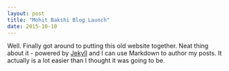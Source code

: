 ```yaml
---
layout: post
title: "Mohit Bakshi Blog Launch"
date: 2015-10-10
---
```

Well. Finally got around to putting this old website together. Neat thing about it - powered by [Jekyll](http://jekyllrb.com) and I can use Markdown to author my posts. It actually is a lot easier than I thought it was going to be.